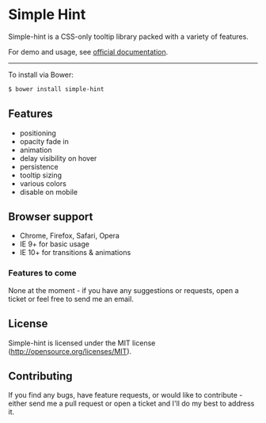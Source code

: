Simple Hint
===========
Simple-hint is a CSS-only tooltip library packed with a variety of features. 

For demo and usage, see [official documentation](http://catc.github.io/simple-hint/).


--------------
To install via Bower:
```bash
$ bower install simple-hint
```

## Features
- positioning
- opacity fade in
- animation
- delay visibility on hover
- persistence
- tooltip sizing
- various colors
- disable on mobile

## Browser support
- Chrome, Firefox, Safari, Opera
- IE 9+ for basic usage
- IE 10+ for transitions & animations

### Features to come
None at the moment - if you have any suggestions or requests, open a ticket or feel free to send me an email.

## License
Simple-hint is licensed under the MIT license (http://opensource.org/licenses/MIT).

## Contributing
If you find any bugs, have feature requests, or would like to contribute - either send me a pull request or open a ticket and I'll do my best to address it.
